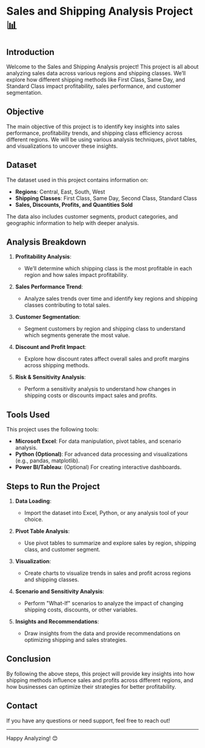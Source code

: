 # **Sales and Shipping Analysis Project** 📊

## **Introduction**
Welcome to the Sales and Shipping Analysis project! This project is all about analyzing sales data across various regions and shipping classes. We’ll explore how different shipping methods like First Class, Same Day, and Standard Class impact profitability, sales performance, and customer segmentation.

## **Objective**
The main objective of this project is to identify key insights into sales performance, profitability trends, and shipping class efficiency across different regions. We will be using various analysis techniques, pivot tables, and visualizations to uncover these insights.

## **Dataset**
The dataset used in this project contains information on:
- **Regions**: Central, East, South, West
- **Shipping Classes**: First Class, Same Day, Second Class, Standard Class
- **Sales, Discounts, Profits, and Quantities Sold**

The data also includes customer segments, product categories, and geographic information to help with deeper analysis.

## **Analysis Breakdown**

1. **Profitability Analysis**:
   - We’ll determine which shipping class is the most profitable in each region and how sales impact profitability.

2. **Sales Performance Trend**:
   - Analyze sales trends over time and identify key regions and shipping classes contributing to total sales.

3. **Customer Segmentation**:
   - Segment customers by region and shipping class to understand which segments generate the most value.

4. **Discount and Profit Impact**:
   - Explore how discount rates affect overall sales and profit margins across shipping methods.

5. **Risk & Sensitivity Analysis**:
   - Perform a sensitivity analysis to understand how changes in shipping costs or discounts impact sales and profits.

## **Tools Used**
This project uses the following tools:
- **Microsoft Excel**: For data manipulation, pivot tables, and scenario analysis.
- **Python (Optional)**: For advanced data processing and visualizations (e.g., pandas, matplotlib).
- **Power BI/Tableau**: (Optional) For creating interactive dashboards.

## **Steps to Run the Project**

1. **Data Loading**:
   - Import the dataset into Excel, Python, or any analysis tool of your choice.

2. **Pivot Table Analysis**:
   - Use pivot tables to summarize and explore sales by region, shipping class, and customer segment.

3. **Visualization**:
   - Create charts to visualize trends in sales and profit across regions and shipping classes.

4. **Scenario and Sensitivity Analysis**:
   - Perform "What-If" scenarios to analyze the impact of changing shipping costs, discounts, or other variables.

5. **Insights and Recommendations**:
   - Draw insights from the data and provide recommendations on optimizing shipping and sales strategies.

## **Conclusion**
By following the above steps, this project will provide key insights into how shipping methods influence sales and profits across different regions, and how businesses can optimize their strategies for better profitability.

## **Contact**
If you have any questions or need support, feel free to reach out!

---

Happy Analyzing! 😊
